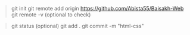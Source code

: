 <!-- one time set up for a project -->
> git init
> git remote add origin https://github.com/Abista55/Baisakh-Web
> git remote -v (optional to check)
<!-- for everyday pull push in git -->
>git status (optional)
>git add .
>git commit -m "html-css"
